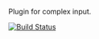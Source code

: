 Plugin for complex input.

[![Build Status](https://travis-ci.org/katsgeorgeek/complex.png?branch=master)](https://travis-ci.org/katsgeorgeek/complex)
